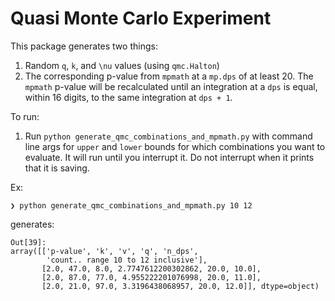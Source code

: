 # Quasi Monte Carlo Experiment

This package generates two things:
1. Random `q`, `k`, and `\nu` values (using `qmc.Halton`)
2. The corresponding p-value from `mpmath` at a `mp.dps` of at least 20. The `mpmath` p-value will be recalculated until an integration at a `dps` is equal, within 16 digits, to the same integration at `dps + 1`.

To run:

1. Run `python generate_qmc_combinations_and_mpmath.py` with command line args for `upper` and `lower` bounds for which combinations you want to evaluate. It will run until you interrupt it. Do not interrupt when it prints that it is saving.

Ex:



`❯ python generate_qmc_combinations_and_mpmath.py 10 12`



generates: 

```np.load("combinations_q_10_12.npy", allow_pickle=True)
Out[39]: 
array([['p-value', 'k', 'v', 'q', 'n_dps',
        'count.. range 10 to 12 inclusive'],
       [2.0, 47.0, 8.0, 2.7747612200302862, 20.0, 10.0],
       [2.0, 87.0, 77.0, 4.955222201076998, 20.0, 11.0],
       [2.0, 21.0, 97.0, 3.3196438068957, 20.0, 12.0]], dtype=object)
```

